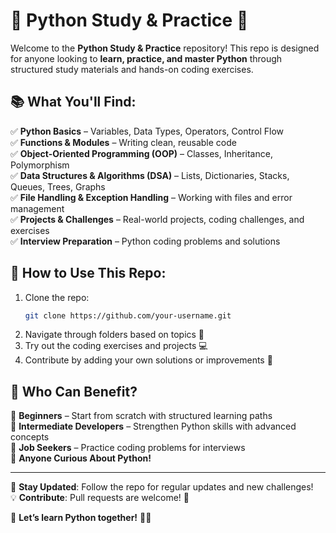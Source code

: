    

# 📌 Python Study & Practice 🚀  

Welcome to the **Python Study & Practice** repository! This repo is designed for anyone looking to **learn, practice, and master Python** through structured study materials and hands-on coding exercises.  

## 📚 What You'll Find:  
✅ **Python Basics** – Variables, Data Types, Operators, Control Flow  
✅ **Functions & Modules** – Writing clean, reusable code  
✅ **Object-Oriented Programming (OOP)** – Classes, Inheritance, Polymorphism  
✅ **Data Structures & Algorithms (DSA)** – Lists, Dictionaries, Stacks, Queues, Trees, Graphs  
✅ **File Handling & Exception Handling** – Working with files and error management  
✅ **Projects & Challenges** – Real-world projects, coding challenges, and exercises  
✅ **Interview Preparation** – Python coding problems and solutions  

## 🚀 How to Use This Repo:  
1. Clone the repo:  
   ```bash
   git clone https://github.com/your-username.git
   ```  
2. Navigate through folders based on topics 📂  
3. Try out the coding exercises and projects 💻  
4. Contribute by adding your own solutions or improvements 🤝  

## 🌟 Who Can Benefit?  
🔹 **Beginners** – Start from scratch with structured learning paths  
🔹 **Intermediate Developers** – Strengthen Python skills with advanced concepts  
🔹 **Job Seekers** – Practice coding problems for interviews  
🔹 **Anyone Curious About Python!**  

---

🔔 **Stay Updated**: Follow the repo for regular updates and new challenges!  
💡 **Contribute**: Pull requests are welcome! 🚀  

📌 **Let’s learn Python together!** 🐍🔥  

 
